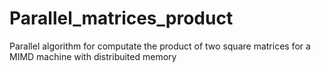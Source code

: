 # Parallel_matrices_product
Parallel algorithm for computate the product of two square matrices for a MIMD machine with distribuited memory
